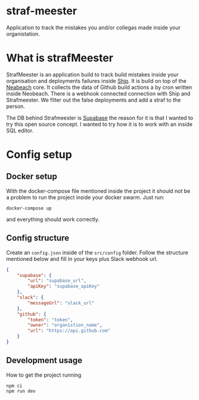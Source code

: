 # straf-meester
Application to track the mistakes you and/or collegas made inside your organistation. 

# What is strafMeester

StrafMeester is an application build to track build mistakes inside your organisation and deployments failures inside [Ship](https://github.com/glenndehaan/ship). 
It is build on top of the [Neabeach](https://github.com/neobeach/) core. It collects the data of Github build actions a by cron written inside Neobeach. There is a webhook connected connection with Ship and Strafmeester. We filter out the false deployments and add a straf to the person. 

The DB behind Strafmeester is [Supabase](https://supabase.com/) the reason for it is that I wanted to try this open source concept. I wanted to try how it is to work with an inside SQL editor. 

# Config setup

## Docker setup

With the docker-compose file mentioned inside the project it should not be a problem to run the project inside your docker swarm.
Just run: 
```text
docker-compose up
```

and everything should work correctly.

## Config structure

Create an `config.json` inside of the `src/config` folder. Follow the structure mentioned below and fill in your keys plus Slack webhook url.

```json
{
    "supabase": {
        "url": "supabase_url",
        "apiKey": "supabase_apiKey"
    },
    "slack": {
        "messageUrl": "slack_url"
    },
    "github": {
        "token": "token",
        "owner": "organistion_name",
        "url": "https://api.github.com"
    }
}
```

## Development usage

How to get the project running

```text
npm ci
npm run dev
```